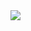 <img src="https://capsule-render.vercel.app/api?type=transparent&color=1CA673&height=100&section=header&text=Hello%20I'm%20TaeHo!&fontSize=50&fontColor=000000&stroke=1CA673" />
